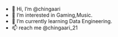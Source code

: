 - 👋 Hi, I’m @chingaari
- 👀 I’m interested in Gaming,Music.
- 🌱 I’m currently learning Data Engineering.
- 📫 reach me @chingaari_21

<!---
chingaari/chingaari is a ✨ special ✨ repository because its `README.md` (this file) appears on your GitHub profile.
You can click the Preview link to take a look at your changes.
--->
